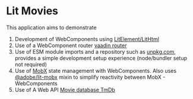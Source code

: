 # Lit Movies

This application aims to demonstrate

1. Development of WebComponents using [LitElement/LitHtml](https://https://lit-element.polymer-project.org/)
2. Use of a WebComponent router [vaadin router](https://vaadin.com/router)
3. Use of ESM module imports and a repository such as [unpkg.com](https://unpkg.com), provides a simple development setup experience (node/bundler setup not required)
4. Use of [MobX](https://mobx.js.org/) state management with WebComponents. Also uses [@adobe/lit-mobx](https://github.com/adobe/lit-mobx) mixin to simplify reactivity between MobX - WebComponents
5. Use of A Web API [Movie database TmDb](https://developers.themoviedb.org/3)
